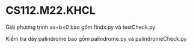 # CS112.M22.KHCL
Giải phương trình ax+b=0 bào gồm findx.py và testCheck.py

Kiểm tra dãy  palindrome bao gồm palindrome.py và palindromeCheck.py
